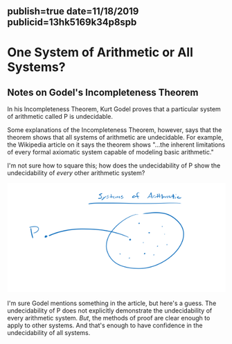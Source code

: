 publish=true
date=11/18/2019
publicid=13hk5169k34p8spb
---
# One System of Arithmetic or All Systems?
## Notes on Godel's Incompleteness Theorem

In his Incompleteness Theorem, Kurt Godel proves that a particular system of arithmetic called P is undecidable.

Some explanations of the Incompleteness Theorem, however, says that the theorem shows that all systems of arithmetic are undecidable. For example, the Wikipedia article on it says the theorem shows "...the inherent limitations of every formal axiomatic system capable of modeling basic arithmetic."

I'm not sure how to square this; how does the undecidability of P show the undecidability of *every* other arithmetic system?

<img src="../images/arithmetic.png" />

I'm sure Godel mentions something in the article, but here's a guess. The undecidability of P does not explicitly demonstrate the undecidability of every arithmetic system. *But*, the methods of proof are clear enough to apply to other systems. And that's enough to have confidence in the undecidability of all systems.
